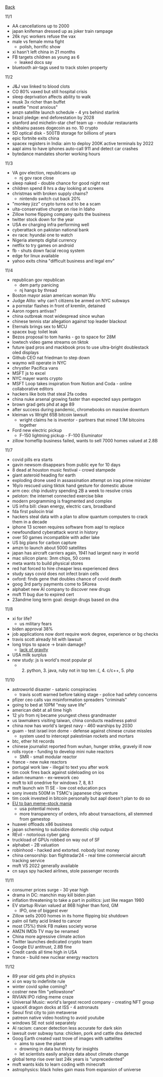 [Back](./index.md)

11/1

- AA cancellations up to 2000
- japan knifeman dressed up as joker train rampage
- 26k nyc workers refuse the vax
- male vs female mma fight 
  - polish, horrific show
- xi hasn't left china in 21 months
- FB targets children as young as 6 
  - leaked docs say
- bluetooth air-tags used to track stolen property


11/2

- J&J vax linked to blood clots 
- CO 80% vaxed but still hospital crisis 
- sleep deprivation affects ability to walk 
- musk 3x richer than buffet 
- seattle "most anxious"
- amzn satellite launch schedule - 4 yrs behind starlink
- brazil pledge: end deforestation by 2028
- stanford and michelin-star chef team up - modular restaurants 
- shibainu passes dogecoin as no. 10 crypto 
- 5D optical disk - 500TB storage for billions of years 
- epic fortnite exits china 
- spacex registers in India: aim to deploy 200K active terminals by 2022
- aapl aims to have iphones auto-call 911 and detect car crashes
- bytedance mandates shorter working hours

11/3

- VA gov election, republicans up 
  - nj gov race close
- sleep naked - double chance for good night rest
- children spend 8 hrs a day looking at screens 
- christmas with broken supply chains?
  - nintendo switch cut back 20%
- "monkey jizz" crypto turns out to be a scam
- ulta-conservative churge on rise in Idaho 
- Zillow home flipping company quits the business 
- twitter stock down for the year 
- USA ev charging infra performing well
- cyberattack on pakistan national bank
- ev race: hyundai one to watch
- Nigeria atempts digital currency 
- netflix to try games on android
- fb - shuts down facial recog system 
- edge for linux available 
- yahoo exits china "difficult business and legal env"

11/4

- republican gov republican 
  - dem party panicing
  - nj hangs by thread
- Boston mayor asian american woman Wu
- Judge Alito: why can't citizens be armed on NYC subways
- a pornstar flashes in front of kremlin, detained
- Aaron rogers antivax?
- china outbreak most widespread since wuhan
- chinese tennis star allegation against top leader blackout
- Eternals brings sex to MCU 
- spacex bug: toilet leak 
- Bezos proposal to tom hanks - go to space for 28M
- lowtech video game streams on tiktok 
- future ipad pros and mackbook pros to use ultra-bright doublestack oled displays
- Github CEO nat friedman to step down
- waymo will operate in NYC
 - chrystler Pacifica vans
- MSFT js to excel
- NYC mayer wants crypto 
- MSFT Loop takes inspiration from Notion and Coda - online collaborative editors
- hackers like bots that steal 2fa codes
- china nuke arsenal growing faster than expected says pentagon
- brown grad gets phd at age 89
- after success during pandemic, chromebooks on massive downturn 
- kleiman vs Wright 65B bitcoin lawsuit 
  - wright claims he is inventor - partners that mined 1.1M bitcoins together
- Ford new electric pickup 
  - F-150 lightning pickup  - F-100 Eluminator
- zillow homeflip business failed, wants to sell 7000 homes valued at 2.8B

11/7
- covid pills era starts
- gavin newsom disappears from public eye for 10 days
- 8 dead at houston music festival - crowd stampede
- giant asteroid heading for earth
- exploding drone used in assassination attempt on iraq prime minister
- 16y/o rescued using tiktok hand gesture for domestic abuse
- arm ceo: chip industry spending 2B a week to resolve crisis
- peloton: the internet connected exercise bike
- modern programming is fragmented and complex
- US infra bill: clean energy, electric cars, broadband
- fda first psilocin trial 
- hackers steal data with a plan to allow quantum computers to crack them in a decade
- iphone 13 screen requires software from aapl to replace
- newfoundland cyberattack worst in history 
- over 50 games incompatible with adler lake
- US big plans for carbon capture 
- amzn to launch about 5000 satellites
- japan has aircraft carriers again, 1941 had largest navy in world
- mac silicon plans: 3nm chips, 50 cores
- meta wants to build physical stores
- red hat forced to hire cheaper less experienced devs
- study says covid does not infect brain cells
- oxford: finds gene that doubles chance of covid death
- goog 3rd party payments come to SKorea
- alphabet new AI company to discover new drugs
- msft 11 bug due to expired cert
- 23andme long term goal: design drugs based on dna

11/8
- xi for life?
  - us military fears
- biden approval 38%
- job applications now dont require work degree, experience or bg checks
- travis scott already hit with lawsuit 
- long trips to space -> brain damage?
  - [lack of gravity](https://abcnews.go.com/Technology/long-trips-outer-space-brain-damage/story?id=81009631)
- USA milk surplus 
- new study: js is world's most popular pl
  - 2. python, 3.  java, ruby not in top ten :(, 4.  c/c++, 5. php 

11/10

- astroworld disaster - satanic conspiracies
  - travis scott warned before taking stage - police had safety concerns
- pfizer ceo calls vax misinformation spreaders "criminals"
- going to bed at 10PM "may save life"
- american debt at all time high 
- 12 y/o from nj became youngest chess grandmaster
- us lawmakers visiting taiwan, china conducts readiness patrol 
- china now has world's largest navy - 460 warships by 2030
- guam - test israel iron dome - defense against chinese cruise missles 
  - system used to intercept palestinian rockets and mortars
- btc, ether hit records 
- chinese journalist reported from wuhan, hunger strike, gravely ill now
- rolls royce - funding to develop mini nuke reactors 
  - SMR - small modular reactor 
- france - new nuke reactors 
- portugal work law - illegal to text you after work
- tim cook fires back against sideloading on ios 
- adam neumann - ex-wework ceo
- msft to kill onedrive for windows 7, 8, 8.1
- msft launch win 11 SE - low cost education pcs
- sony invests 500M in TSMC's japanese chip venture
- tim cook invested in bitcoin personally but aapl doesn't plan to do so
- [EU to ban meme-stock mania](https://www.bloomberg.com/news/articles/2021-11-09/eu-set-to-ban-trading-practice-helping-power-meme-stock-mania) 
  - usa potential moves 
  - more transparency of orders, info about transactions, all stemmed from gamestop 
- huawei offloads x86 business
- japan scheming to subsidize domestic chip output 
- REvil - notorious cyber gang
- truckload of GPUs robbed on way out of SF
- alphabet - 2B valuation 
- robinhood - hacked and extorted.  nobody lost money
- china censorship: ban flightradar24 - real time commercial aircraft tracking service
- msft VS 2022 generally available
- cn says spy hacked airlines, stole passenger records

11/11

- consumer prices surge - 30 year high
- drama in DC: manchin may kill biden plan 
- inflation threatening to take a part in politics: just like reagan 1980
- EV startup Rivian valued at 86B higher than ford, GM
  - IPO, one of biggest ever
- Zillow sells 2000 homes in its home flipping biz shutdown
- palm oil fatty acid linked to cancer
- most (75%) think FB makes society worse 
- AMZN IMDb TV may be renamed
- China more agressive climate action 
- Twitter launches dedicated crypto team 
- Google EU antitrust, 2.8B fine
- Credit cards all time high in USA
- france - build new nuclear energy reactors

11/12

- 89 year old gets phd in physics
- xi on way to indefinite rule
- winter covid spike coming?
- costner new film "yellowstone"
- RIVIAN IPO riding meme craze 
- Universal Music: world's largest record company - creating NFT group
- spaceX dragon docks at ISS - 4 astronauts
- Seoul first city to join metaverse
- patreon native video hosting to avoid youtube
- windows SE not sold separately
- AI racism: cancer detection less accurate for dark skin 
- lawsuit over subway tuna: chicken, pork and cattle dna detected
- Goog Earth created vast trove of images with sattelites
  - aims to save the planet
  - drowning in data but thirsty for insights
  - let scientists easily analyze data about climate change
- global temp rise over last 24k years is "unprecedented"
- msft wants kids to learn coding with minecraft
- astrophysics: black holes gain mass from expansion of universe